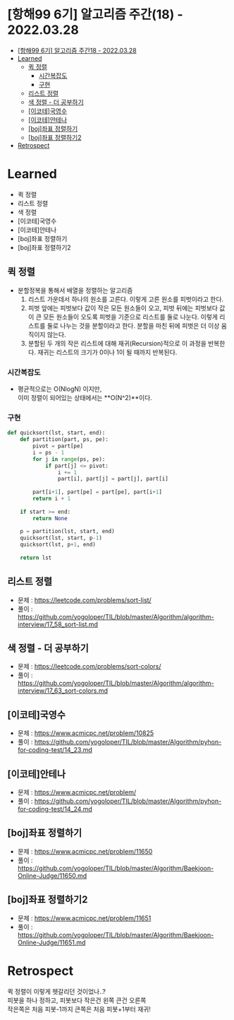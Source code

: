 # [항해99 6기] 알고리즘 주간(18) - 2022.03.28

<!-- TOC -->

- [[항해99 6기] 알고리즘 주간18 - 2022.03.28](#%ED%95%AD%ED%95%B499-6%EA%B8%B0-%EC%95%8C%EA%B3%A0%EB%A6%AC%EC%A6%98-%EC%A3%BC%EA%B0%8418---20220328)
- [Learned](#learned)
  - [퀵 정렬](#%ED%80%B5-%EC%A0%95%EB%A0%AC)
    - [시간복잡도](#%EC%8B%9C%EA%B0%84%EB%B3%B5%EC%9E%A1%EB%8F%84)
    - [구현](#%EA%B5%AC%ED%98%84)
  - [리스트 정렬](#%EB%A6%AC%EC%8A%A4%ED%8A%B8-%EC%A0%95%EB%A0%AC)
  - [색 정렬 - 더 공부하기](#%EC%83%89-%EC%A0%95%EB%A0%AC---%EB%8D%94-%EA%B3%B5%EB%B6%80%ED%95%98%EA%B8%B0)
  - [[이코테]국영수](#%EC%9D%B4%EC%BD%94%ED%85%8C%EA%B5%AD%EC%98%81%EC%88%98)
  - [[이코테]안테나](#%EC%9D%B4%EC%BD%94%ED%85%8C%EC%95%88%ED%85%8C%EB%82%98)
  - [[boj]좌표 정렬하기](#boj%EC%A2%8C%ED%91%9C-%EC%A0%95%EB%A0%AC%ED%95%98%EA%B8%B0)
  - [[boj]좌표 정렬하기2](#boj%EC%A2%8C%ED%91%9C-%EC%A0%95%EB%A0%AC%ED%95%98%EA%B8%B02)
- [Retrospect](#retrospect)

<!-- /TOC -->

# Learned
- 퀵 정렬
- 리스트 정렬
- 색 정렬
- [이코테]국영수
- [이코테]안테나
- [boj]좌표 정렬하기
- [boj]좌표 정렬하기2

## 퀵 정렬
- 분할정복을 통해서 배열을 정렬하는 알고리즘
  1. 리스트 가운데서 하나의 원소를 고른다. 이렇게 고른 원소를 피벗이라고 한다.  
  2. 피벗 앞에는 피벗보다 값이 작은 모든 원소들이 오고, 피벗 뒤에는 피벗보다 값이 큰 모든 원소들이 오도록 피벗을 기준으로 리스트를 둘로 나눈다. 이렇게 리스트를 둘로 나누는 것을 분할이라고 한다. 분할을 마친 뒤에 피벗은 더 이상 움직이지 않는다.
  3. 분할된 두 개의 작은 리스트에 대해 재귀(Recursion)적으로 이 과정을 반복한다. 재귀는 리스트의 크기가 0이나 1이 될 때까지 반복된다.

### 시간복잡도
- 평균적으로는 O(NlogN) 이지만,  
  이미 정렬이 되어있는 상태에서는 **O(N^2)**이다.

### 구현
``` python
def quicksort(lst, start, end):
    def partition(part, ps, pe):
        pivot = part[pe]
        i = ps - 1
        for j in range(ps, pe):
            if part[j] <= pivot:
                i += 1
                part[i], part[j] = part[j], part[i]
        
        part[i+1], part[pe] = part[pe], part[i+1]
        return i + 1
    
    if start >= end:
        return None
    
    p = partition(lst, start, end)
    quicksort(lst, start, p-1)
    quicksort(lst, p+1, end)
    
    return lst
```

## 리스트 정렬
- 문제 : https://leetcode.com/problems/sort-list/
- 풀이 : https://github.com/yogoloper/TIL/blob/master/Algorithm/algorithm-interview/17_58_sort-list.md  

## 색 정렬 - 더 공부하기
- 문제 : https://leetcode.com/problems/sort-colors/
- 풀이 : https://github.com/yogoloper/TIL/blob/master/Algorithm/algorithm-interview/17_63_sort-colors.md  

## [이코테]국영수
- 문제 : https://www.acmicpc.net/problem/10825
- 풀이 : https://github.com/yogoloper/TIL/blob/master/Algorithm/pyhon-for-coding-test/14_23.md  

## [이코테]안테나
- 문제 : https://www.acmicpc.net/problem/
- 풀이 : https://github.com/yogoloper/TIL/blob/master/Algorithm/pyhon-for-coding-test/14_24.md  

## [boj]좌표 정렬하기
- 문제 : https://www.acmicpc.net/problem/11650
- 풀이 : https://github.com/yogoloper/TIL/blob/master/Algorithm/Baekjoon-Online-Judge/11650.md  

## [boj]좌표 정렬하기2
- 문제 : https://www.acmicpc.net/problem/11651
- 풀이 : https://github.com/yogoloper/TIL/blob/master/Algorithm/Baekjoon-Online-Judge/11651.md  

# Retrospect
퀵 정렬이 이렇게 헷갈리던 것이었나..?  
피봇을 하나 정하고, 피봇보다 작은건 왼쪽 큰건 오른쪽  
작은쪽은 처음 피봇-1까지 큰쪽은 처음 피봇+1부터 재귀!